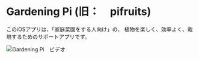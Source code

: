 # Gardening Pi (旧：　pifruits)

このiOSアプリは、「家庭菜園をする人向け」の、
植物を楽しく、効率よく、栽培するためのサポートアプリです。


![Gardening Pi　ビデオ](https://www.youtube.com/watch?v=_I0gfHm3FAk)
